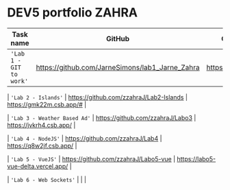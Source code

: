 # DEV5 portfolio ZAHRA

| Task name                    | GitHub                                          | CodeSandBox                           |
| ---------------------------- | ------------------------------------------------| --------------------------------------|
| `'Lab 1 - GIT to work'`      | https://github.com/JarneSimons/lab1_Jarne_Zahra | https://7xp5r7.csb.app/               |  

| `'Lab 2 - Islands'`          | https://github.com/zzahraJ/Lab2-Islands         | https://gmk22m.csb.app/#              |

| `'Lab 3 - Weather Based Ad'` | https://github.com/zzahraJ/Labo3                | https://jvkrh4.csb.app/               |

| `'Lab 4 - NodeJS'`           | https://github.com/zzahraJ/Lab4                 | https://q8w2jf.csb.app/               |

| `'Lab 5 - VueJS'`            | https://github.com/zzahraJ/Labo5-vue            | https://labo5-vue-delta.vercel.app/   |

| `'Lab 6 - Web Sockets'`      |                                                 |                                       |
